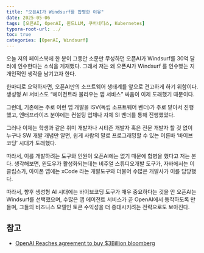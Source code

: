 ```yaml
---
title: "오픈AI가 Windsurf를 합병한 이유"
date: 2025-05-06
tags: [오픈AI, OpenAI, 윈드LLM, 쿠버네티스, Kubernetes]
typora-root-url: ../
toc: true
categories: [OpenAI, Windsurf]
---
```


오늘 저의 페이스북에 한 분이 그동안 소문만 무성하던 오픈AI가 Windsurf를 30억 달러에 인수한다는 소식을 게재했다. 그래서 저는 왜 오픈AI가 Windsurf 를 인수했는 지 개인적인 생각을 남기고자 한다.



한마디로 요약하자면, 오픈AI만의 소프트웨어 생태계를 앞으로 견고하게 하기 위함이다. 생성형 AI 서비스도 “에이전트라 불리우는 앱 서비스” 싸움이 이제 도래했기 때문이다.

그런데, 기존에는 주로 이런 앱 개발을 ISV(독립 소프트웨어 벤더)가 주로 맡아서 진행했고, 엔터프라이즈 분야에는 컨설팅 업체나 자체 SI 벤더를 통해 진행했었다. 

그러나 이제는 학생과 같은 취미 개발자나 시티즌 개발자 혹은 전문 개발자 할 것 없이 누구나 SW 개발 개념만 알면, 쉽게 사람의 말로 프로그래밍할 수 있는 이른바 ‘바이브 코딩’ 시대가 도래했다. 

따라서, 이를 개발하려는 도구와 인원이 오픈AI에는 없기 때문에 합병을 했다고 저는 본다. 생각해보면, 윈도우가 활성화되는데는 비주얼 스튜디오개발 도구가, 자바에서는 이클립스가, 아이폰 앱에는 xCode 라는 개발도구와 더불어 수많은 개발사가 이를 담당했다. 

따라서, 향후 생성형 AI 시대에는 바이브코딩 도구가 매우 중요하다는 것을 안 오픈AI는 Windsurf를 선택했으며, 수많은 앱 에이전트 서비스가 곧 OpenAI에서 동작하도록 만들며, 그들의 비즈니스 모델인 토큰 수익성을 더 증대시키려는 전략으로도 보아진다. 



## 참고

* [OpenAI Reaches agreement to buy $3Billion bloomberg](https://www.bloomberg.com/news/articles/2025-05-06/openai-reaches-agreement-to-buy-startup-windsurf-for-3-billion?embedded-checkout=true)